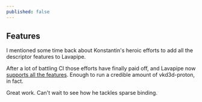 ```yaml
---
published: false
---
```

## Features

I mentioned some time back about Konstantin's heroic efforts to add all the descriptor features to Lavapipe.

After a lot of battling CI those efforts have finally paid off, and Lavapipe now [supports all the features](https://gitlab.freedesktop.org/mesa/mesa/-/merge_requests/22828). Enough to run a credible amount of vkd3d-proton, in fact.

Great work. Can't wait to see how he tackles sparse binding.
